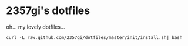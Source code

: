 # 2357gi's dotfiles
oh... my lovely dotfiles...

```shell
curl -L raw.github.com/2357gi/dotfiles/master/init/install.sh| bash
```

